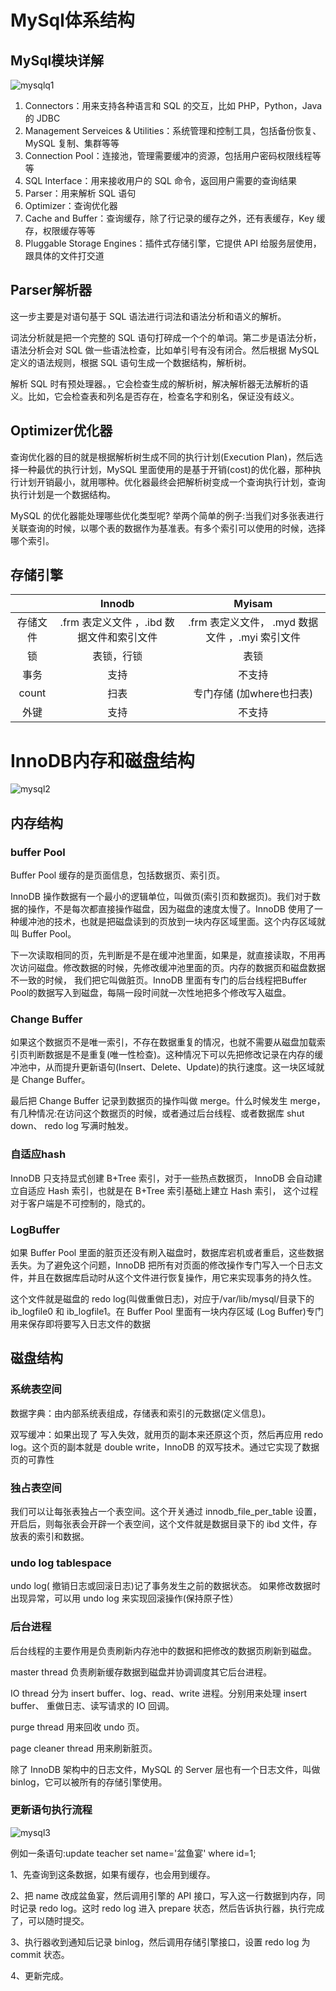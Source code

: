 

# MySql体系结构

## MySql模块详解

![mysqlq1](mysqlq1.png)

1. Connectors：用来支持各种语言和 SQL 的交互，比如 PHP，Python，Java 的 JDBC
2. Management Serveices & Utilities：系统管理和控制工具，包括备份恢复、MySQL 复制、集群等等
3. Connection Pool：连接池，管理需要缓冲的资源，包括用户密码权限线程等等
4. SQL Interface：用来接收用户的 SQL 命令，返回用户需要的查询结果
5. Parser：用来解析 SQL 语句
6. Optimizer：查询优化器
7. Cache and Buffer：查询缓存，除了行记录的缓存之外，还有表缓存，Key 缓存，权限缓存等等
8. Pluggable Storage Engines：插件式存储引擎，它提供 API 给服务层使用，跟具体的文件打交道

## Parser解析器

这一步主要是对语句基于 SQL 语法进行词法和语法分析和语义的解析。

词法分析就是把一个完整的 SQL 语句打碎成一个个的单词。第二步是语法分析，语法分析会对 SQL 做一些语法检查，比如单引号有没有闭合。然后根据 MySQL 定义的语法规则，根据 SQL 语句生成一个数据结构，解析树。

解析 SQL 时有预处理器。，它会检查生成的解析树，解决解析器无法解析的语义。比如，它会检查表和列名是否存在，检查名字和别名，保证没有歧义。

## Optimizer优化器

查询优化器的目的就是根据解析树生成不同的执行计划(Execution Plan)，然后选择一种最优的执行计划，MySQL 里面使用的是基于开销(cost)的优化器，那种执行计划开销最小，就用哪种。优化器最终会把解析树变成一个查询执行计划，查询执行计划是一个数据结构。

MySQL 的优化器能处理哪些优化类型呢? 举两个简单的例子:当我们对多张表进行关联查询的时候，以哪个表的数据作为基准表。有多个索引可以使用的时候，选择哪个索引。

## 存储引擎

|          |                  Innodb                   |                     Myisam                      |
| :------: | :---------------------------------------: | :---------------------------------------------: |
| 存储文件 | .frm 表定义文件 ，.ibd 数据文件和索引文件 | .frm 表定义文件， .myd 数据文件 ，.myi 索引文件 |
|    锁    |                表锁，行锁                 |                      表锁                       |
|   事务   |                   支持                    |                     不支持                      |
|  count   |                   扫表                    |            专门存储 (加where也扫表)             |
|   外键   |                   支持                    |                     不支持                      |

# InnoDB内存和磁盘结构 

![mysql2](mysql2.png)

## 内存结构

### buffer Pool

Buffer Pool 缓存的是页面信息，包括数据页、索引页。

InnoDB 操作数据有一个最小的逻辑单位，叫做页(索引页和数据页)。我们对于数据的操作，不是每次都直接操作磁盘，因为磁盘的速度太慢了。InnoDB 使用了一种缓冲池的技术，也就是把磁盘读到的页放到一块内存区域里面。这个内存区域就叫 Buffer Pool。

下一次读取相同的页，先判断是不是在缓冲池里面，如果是，就直接读取，不用再次访问磁盘。修改数据的时候，先修改缓冲池里面的页。内存的数据页和磁盘数据不一致的时候， 我们把它叫做脏页。InnoDB 里面有专门的后台线程把Buffer Pool的数据写入到磁盘，每隔一段时间就一次性地把多个修改写入磁盘。

### Change Buffer

如果这个数据页不是唯一索引，不存在数据重复的情况，也就不需要从磁盘加载索引页判断数据是不是重复(唯一性检查)。这种情况下可以先把修改记录在内存的缓冲池中，从而提升更新语句(Insert、Delete、Update)的执行速度。这一块区域就是 Change Buffer。

最后把 Change Buffer 记录到数据页的操作叫做 merge。什么时候发生 merge，有几种情况:在访问这个数据页的时候，或者通过后台线程、或者数据库 shut down、 redo log 写满时触发。

### 自适应hash

InnoDB 只支持显式创建 B+Tree 索引，对于一些热点数据页， InnoDB 会自动建立自适应 Hash 索引，也就是在 B+Tree 索引基础上建立 Hash 索引， 这个过程对于客户端是不可控制的，隐式的。

### LogBuffer

如果 Buffer Pool 里面的脏页还没有刷入磁盘时，数据库宕机或者重启，这些数据丢失。为了避免这个问题，InnoDB 把所有对页面的修改操作专门写入一个日志文件，并且在数据库启动时从这个文件进行恢复操作，用它来实现事务的持久性。

这个文件就是磁盘的 redo log(叫做重做日志)，对应于/var/lib/mysql/目录下的 ib_logfile0 和 ib_logfile1。在 Buffer Pool 里面有一块内存区域 (Log Buffer)专门用来保存即将要写入日志文件的数据

## 磁盘结构

### 系统表空间

数据字典：由内部系统表组成，存储表和索引的元数据(定义信息)。 

双写缓冲：如果出现了 写入失效，就用页的副本来还原这个页，然后再应用 redo log。这个页的副本就是 double write，InnoDB 的双写技术。通过它实现了数据页的可靠性

### 独占表空间

我们可以让每张表独占一个表空间。这个开关通过 innodb_file_per_table 设置，开启后，则每张表会开辟一个表空间，这个文件就是数据目录下的 ibd 文件，存放表的索引和数据。

### undo log tablespace

undo log( 撤销日志或回滚日志)记了事务发生之前的数据状态。 如果修改数据时出现异常，可以用 undo log 来实现回滚操作(保持原子性）

### 后台进程

后台线程的主要作用是负责刷新内存池中的数据和把修改的数据页刷新到磁盘。

master thread 负责刷新缓存数据到磁盘并协调调度其它后台进程。

IO thread 分为 insert buffer、log、read、write 进程。分别用来处理 insert buffer、 重做日志、读写请求的 IO 回调。

purge thread 用来回收 undo 页。

page cleaner thread 用来刷新脏页。

除了 InnoDB 架构中的日志文件，MySQL 的 Server 层也有一个日志文件，叫做binlog，它可以被所有的存储引擎使用。

### 更新语句执行流程

![mysql3](mysql3.png)

例如一条语句:update teacher set name='盆鱼宴' where id=1; 

1、先查询到这条数据，如果有缓存，也会用到缓存。

2、把 name 改成盆鱼宴，然后调用引擎的 API 接口，写入这一行数据到内存，同时记录 redo log。这时 redo log 进入 prepare 状态，然后告诉执行器，执行完成了，可以随时提交。

3、执行器收到通知后记录 binlog，然后调用存储引擎接口，设置 redo log 为 commit 状态。

4、更新完成。

